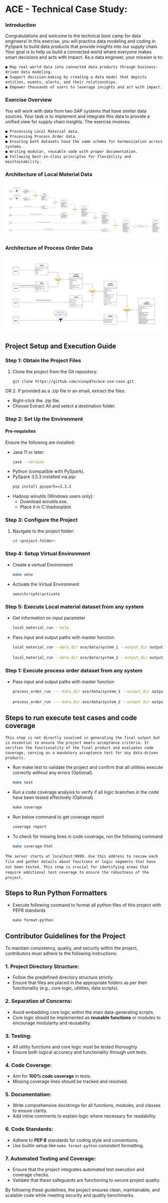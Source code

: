 # ACE - Technical Case Study:

### Introduction
Congratulations and welcome to the technical boot camp for data engineers! In this exercise, you will practice data modeling
and coding in PySpark to build data products that provide insights into our supply chain. Your goal is to help us build a
connected world where everyone makes smart decisions and acts with impact. As a data engineer, your mission is to:

    ● Map real-world data into connected data products through business-driven data modeling.
    ● Support decision-making by creating a data model that depicts entities, events, alerts, and their relationships.
    ● Empower thousands of users to leverage insights and act with impact.

### Exercise Overview
You will work with data from two SAP systems that have similar data sources. Your task is to implement and integrate this data to provide a unified view for supply chain insights. The exercise involves:

    ● Processing Local Material data.
    ● Processing Process Order data.
    ● Ensuring both datasets have the same schema for harmonization across systems.
    ● Writing modular, reusable code with proper documentation.
    ● Following best-in-class principles for flexibility and maintainability.

### Architecture of Local Material Data
![Architecture Diagram](architecture/ace_modeling_v2.jpg)


### Architecture of Process Order Data
![Architecture Diagram](architecture/process_order_v2.jpg)


## Project Setup and Execution Guide

### Step 1: Obtain the Project Files

1. Clone the project from the Git repository:
   ```bash
   git clone https://github.com/vinay07o/ace-use-case.git

 OR 2. If provided as a .zip file in an email, extract the files:

* Right-click the .zip file.
* Choose Extract All and select a destination folder.

### Step 2: Set Up the Environment
#### Pre-requisites

Ensure the following are installed:

* Java 11 or later:
    ```bash
    java --version

* Python (compatible with PySpark).
* PySpark 3.5.3 installed via pip:
    ```bash
    pip install pyspark==3.3.2

* Hadoop winutils (Windows users only):
    * Download winutils.exe.
    * Place it in C:\hadoop\bin.

### Step 3: Configure the Project
1. Navigate to the project folder:
    ```bash
    cd <project-folder>

### Step 4: Setup Virtual Environment
* Create a vertual Environment
    ```bash
    make venv

* Activate the Virtual Environment
    ```bash
    venv\Scripts\activate

### Step 5: Execute Local material dataset from any system
* Get information on input parameter 
    ```bash
    local_material_run --help

* Pass input and output paths with master function
    ```bash
    local_material_run --data_dir ace/data/system_1 --output_dir output --file_name local_matrial_system_1

    local_material_run --data_dir ace/data/system_2 --output_dir output --file_name local_matrial_system_2

### Step 1: Execute process order dataset from any system
* Pass input and output paths with master function
    ```bash
    process_order_run ----data_dir ace/data/system_1 --output_dir output --file_name process_order_system_1

    process_order_run ----data_dir ace/data/system_2 --output_dir output --file_name process_order_system_2


## Steps to run execute test cases and code coverage
    This step is not directly involved in generating the final output but is essential to ensure the project meets acceptance criteria. It verifies the functionality of the final product and evaluates code coverage, serving as a mandatory acceptance test for any data-driven products.


* Run make test to validate the project and confirm that all utilities execute correctly without any errors (Optional).
    ```bash
    make test

* Run a code coverage analysis to verify if all logic branches in the code have been tested effectively (Optional)
    ```bash
    make coverage

* Run below command to get coverage report
    ```bash
    coverage report

* To check for missing lines in code coverage, run the following command
    ```bash
    make coverage-html

`The server starts at localhost:9999. Use this address to review each file and gather details about functions or logic segments that have not been tested. This step is crucial for identifying areas that require additional test coverage to ensure the robustness of the project.`

## Steps to Run Python Formatters
* Execute following coomand to format all python files of this project with PEP8 standards
    ```bash
    make format-python


## Contributor Guidelines for the Project

To maintain consistency, quality, and security within the project, contributors must adhere to the following instructions:

### 1. Project Directory Structure:
- Follow the predefined directory structure strictly.
- Ensure that files are placed in the appropriate folders as per their functionality (e.g., core logic, utilities, data scripts).

### 2. Separation of Concerns:
- Avoid embedding core logic within the main data-generating scripts.
- Core logic should be implemented as **reusable functions** or modules to encourage modularity and reusability.

### 3. Testing:
- All utility functions and core logic must be tested thoroughly.
- Ensure both logical accuracy and functionality through unit tests.

### 4. Code Coverage:
- Aim for **100% code coverage** in tests.
- Missing coverage lines should be tracked and resolved.

### 5. Documentation:
- Write comprehensive docstrings for all functions, modules, and classes to ensure clarity.
- Add inline comments to explain logic where necessary for readability.

### 6. Code Standards:
- Adhere to **PEP 8** standards for coding style and conventions.
- Use builtin setup like `make format-python` consistent formatting.

### 7. Automated Testing and Coverage:
- Ensure that the project integrates automated test execution and coverage checks.
- Validate that these safeguards are functioning to secure project quality.

By following these guidelines, the project ensures clean, maintainable, and scalable code while meeting security and quality benchmarks.
